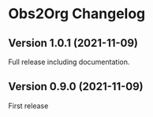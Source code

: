 # Obs2Org Changelog

## Version 1.0.1 (2021-11-09)

Full release including documentation.

## Version 0.9.0 (2021-11-09)

First release
